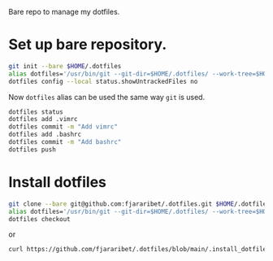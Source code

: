 Bare repo to manage my dotfiles.
# Set up bare repository.

```bash
git init --bare $HOME/.dotfiles 
alias dotfiles='/usr/bin/git --git-dir=$HOME/.dotfiles/ --work-tree=$HOME'
dotfiles config --local status.showUntrackedFiles no
``` 

Now `dotfiles` alias can be used the same way `git` is used.
```bash
dotfiles status
dotfiles add .vimrc
dotfiles commit -m "Add vimrc"
dotfiles add .bashrc
dotfiles commit -m "Add bashrc"
dotfiles push
```

# Install dotfiles
```bash
git clone --bare git@github.com:fjararibet/.dotfiles.git $HOME/.dotfiles
alias dotfiles='/usr/bin/git --git-dir=$HOME/.dotfiles/ --work-tree=$HOME'
dotfiles checkout
```
or 
```bash
curl https://github.com/fjararibet/.dotfiles/blob/main/.install_dotfiles.sh | bash
```
